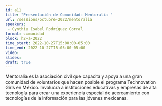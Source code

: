 ```yaml
---
id: a11
title: "Presentación de Comunidad: Mentoralia "
url: /sessions/octubre-2022/mentoralia
speakers:
 - Cynthia Isabel Rodríguez Corral
format: comunidad
block: h2-a-2022
time_start: 2022-10-27T15:00:00-05:00
time_end: 2022-10-27T15:05:00-05:00
video:
slides:
draft: true
---
```


Mentoralia es la asociación civil que capacita y apoya a una gran comunidad de voluntarios que hacen posible el programa Technovation Girls en México. Involucra a instituciones educativas y empresas de alta tecnología para crear una experiencia especial de acercamiento con tecnologías de la información para las jóvenes mexicanas.